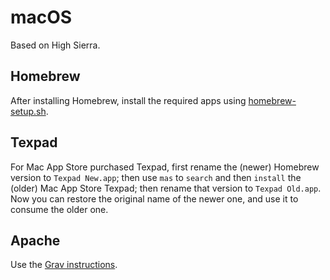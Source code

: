 # macOS

Based on High Sierra.

## Homebrew

After installing Homebrew, install the required apps using [homebrew-setup.sh](../scripts/homebrew-setup.sh).

## Texpad

For Mac App Store purchased Texpad, first rename the (newer) Homebrew version to `Texpad New.app`; then use `mas` to `search` and then `install` the (older) Mac App Store Texpad; then rename that version to `Texpad Old.app`. Now you can restore the original name of the newer one, and use it to consume the older one.

## Apache

Use the [Grav instructions](https://getgrav.org/blog/macos-sierra-apache-multiple-php-versions).
